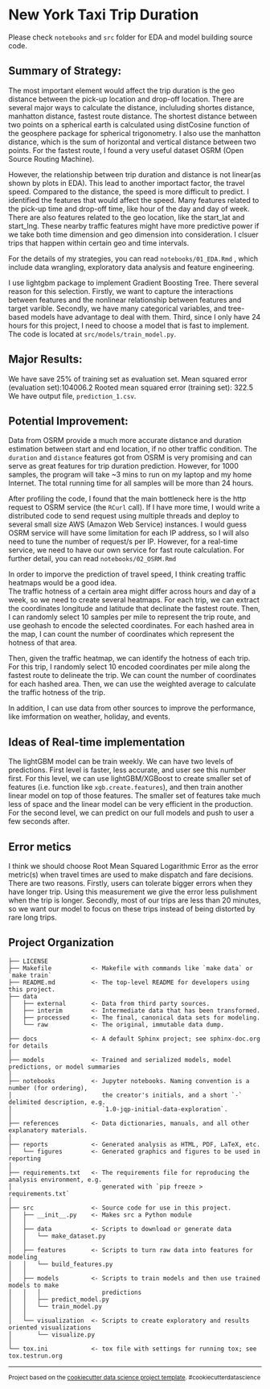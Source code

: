 New York Taxi Trip Duration
==============================

Please check `notebooks` and `src` folder for EDA and model building source code.

Summary of Strategy:
------------
The most important element would affect the trip duration is the geo distance between the pick-up location and drop-off location. There are several major ways to calculate the distance, incluluding shortes distance, manhatton distance, fastest route distance. The shortest distance between two points on a spherical earth is calculated using distCosine function of the geosphere package for spherical trigonometry. I also use the manhatton distance, which is the sum of horizontal and vertical distance between two points. For the fastest route, I found a very useful dataset OSRM (Open Source Routing Machine).  

However, the relationship between trip duration and distance is not linear(as shown by plots in EDA). This lead to another importact factor, the travel speed. Compared to the distance, the speed is more difficult to predict. I identified the features that would affect the speed. Many features related to the pick-up time and drop-off time, like hour of the day and day of week. There are also features related to the geo location, like the start_lat and start_lng. These nearby traffic features might have more predictive power if we take both time dimension and geo dimension into consideration. I clsuer trips that happen within certain geo and time intervals. 

For the details of my strategies, you can read `notebooks/01_EDA.Rmd` , which include data wrangling, exploratory data analysis and feature engineering. 

I use lightgbm package to implement Gradient Boosting Tree. There several reason for this selection. Firstly, we want to capture the interactions between features and the nonlinear relationship between features and target varible. Secondly, we have many categorical variables, and tree-based models have advantage to deal with them. Third, since I only have 24 hours for this project, I need to choose a model that is fast to implement. The code is located at `src/models/train_model.py`.




Major Results:
-------------
We have save 25% of training set as evaluation set. 
Mean squared error (evaluation set):104006.2
Rooted mean squared error (training set): 322.5
We have output file, `prediction_1.csv`. 

 
Potential Improvement:
------------------------

Data from OSRM provide a much more accurate distance and duration estimation between start and end location, if no other traffic condition.  The `duration` and `distance` features got from OSRM is very promising and can serve as great features for trip duration prediction. However, for 1000 samples, the program will take ~3 mins to run on my laptop and my home Internet. The total running time for all samples will be more than 24 hours. 

After profiling the code, I found that the main bottleneck here is the http request to OSRM service (the `RCurl` call). If I have more time, I would write a distributed code to send request using multiple threads and deploy to several small size AWS (Amazon Web Service) instances. I would guess OSRM service will have some limitation for each IP address, so I will also need to tune the number of request/s per IP. However, for a real-time service, we need to have our own service for fast route calculation. For further detail, you can read `notebooks/02_OSRM.Rmd`

In order to imporve the prediction of travel speed, I think creating traffic heatmaps would be a good idea.  
The traffic hotness of a certain area might differ across hours and day of a week, so we need to create several heatmaps. For each trip, we can extract the coordinates longitude and latitude that declinate the fastest route. Then, I can randomly select 10 samples per mile to represent the trip route, and use geohash to encode the selected coordinates. For each hashed area in the map, I can count the number of coordinates which represent the hotness of that area.

Then, given the traffic heatmap, we can identify the hotness of each trip. For this trip, I randomly select 10 encoded coordinates per mile along the fastest route to delineate the trip. We can count the number of coordinates for each hashed area. Then, we can use the weighted average to calculate the traffic hotness of the trip.  

In addition, I can use data from other sources to improve the performance, like imformation on weather, holiday, and events. 



Ideas of Real-time implementation
------------
The lightGBM model can be train weekly. We can have two levels of predictions. First level is faster, less accurate, and user see this number first. For this level, we can use lightGBM/XGBoost to create smaller set of features (i.e. function like `xgb.create.features`), and then train another linear model on top of those features. The smaller set of features take much less of space and the linear model can be very efficient in the production. For the second level, we can predict on our full models and push to user a few seconds after.


Error metics
------------

I think we should choose Root Mean Squared Logarithmic Error as the error metric(s) when travel times are
used to make dispatch and fare decisions. There are two reasons. Firstly, users can tolerate bigger errors when they have longer trip. Using this measurement we give the error less pulishment when the trip is longer. Secondly, most of our trips are less than 20 minutes, so we want our model to focus on these trips instead of being distorted by rare long trips.   

 Project Organization
--------------------

    ├── LICENSE
    ├── Makefile           <- Makefile with commands like `make data` or `make train`
    ├── README.md          <- The top-level README for developers using this project.
    ├── data
    │   ├── external       <- Data from third party sources.
    │   ├── interim        <- Intermediate data that has been transformed.
    │   ├── processed      <- The final, canonical data sets for modeling.
    │   └── raw            <- The original, immutable data dump.
    │
    ├── docs               <- A default Sphinx project; see sphinx-doc.org for details
    │
    ├── models             <- Trained and serialized models, model predictions, or model summaries
    │
    ├── notebooks          <- Jupyter notebooks. Naming convention is a number (for ordering),
    │                         the creator's initials, and a short `-` delimited description, e.g.
    │                         `1.0-jqp-initial-data-exploration`.
    │
    ├── references         <- Data dictionaries, manuals, and all other explanatory materials.
    │
    ├── reports            <- Generated analysis as HTML, PDF, LaTeX, etc.
    │   └── figures        <- Generated graphics and figures to be used in reporting
    │
    ├── requirements.txt   <- The requirements file for reproducing the analysis environment, e.g.
    │                         generated with `pip freeze > requirements.txt`
    │
    ├── src                <- Source code for use in this project.
    │   ├── __init__.py    <- Makes src a Python module
    │   │
    │   ├── data           <- Scripts to download or generate data
    │   │   └── make_dataset.py
    │   │
    │   ├── features       <- Scripts to turn raw data into features for modeling
    │   │   └── build_features.py
    │   │
    │   ├── models         <- Scripts to train models and then use trained models to make
    │   │   │                 predictions
    │   │   ├── predict_model.py
    │   │   └── train_model.py
    │   │
    │   └── visualization  <- Scripts to create exploratory and results oriented visualizations
    │       └── visualize.py
    │
    └── tox.ini            <- tox file with settings for running tox; see tox.testrun.org


--------

<p><small>Project based on the <a target="_blank" href="https://drivendata.github.io/cookiecutter-data-science/">cookiecutter data science project template</a>. #cookiecutterdatascience</small></p>
